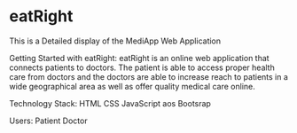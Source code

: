 # eatRight
This is a Detailed display of the MediApp Web Application

Getting Started with eatRight: eatRight is an online web application that connects patients to doctors. The patient is able to access proper health care from doctors and the doctors are able to increase reach to patients in a wide geographical area as well as offer quality medical care online.

Technology Stack: HTML CSS JavaScript aos Bootsrap

Users: Patient Doctor
